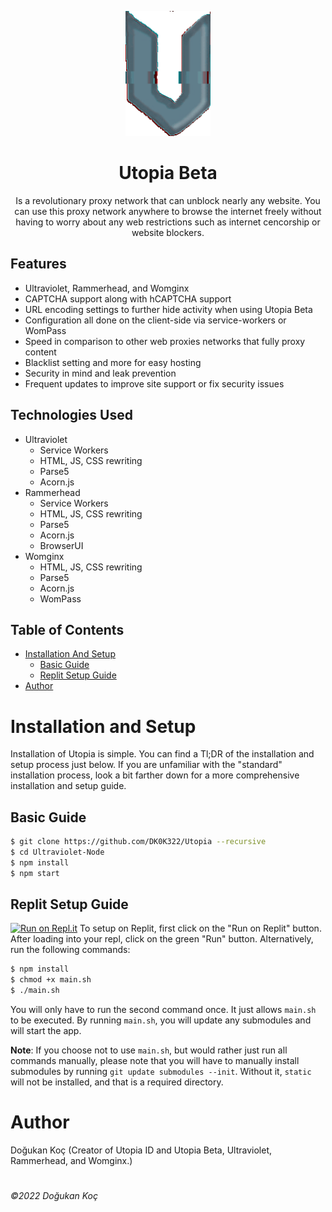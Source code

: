 <p align="center"><img src="static/img/logo.gif" height="200">
</p>

<p align="center"><h1 align="center">Utopia Beta</h1></p>

<p align="center">Is a revolutionary pr‍o‍x‍‍y network that can u‍‍n‍b‍‍l‍o‍‍c‍‍k nearly any website. You can use this proxy network anywhere to browse the in‍te‍‍rn‍‍et fr‍ee‍ly without having to worry about any web restrictions such as internet cencorship or website blockers.</p>

## Features
- Ultraviolet, Rammerhead, and Womginx
- CAPTCHA support along with hCAPTCHA support
- URL encoding settings to further hide activity when using Utopia Beta
- Configuration all done on the client-side via service-workers or WomPass
- Speed in comparison to other web proxies networks that fully proxy content
- Blacklist setting and more for easy hosting
- Security in mind and leak prevention
- Frequent updates to improve site support or fix security issues

## Technologies Used
- Ultraviolet
  - Service Workers
  - HTML, JS, CSS rewriting
  - Parse5
  - Acorn.js
- Rammerhead
  - Service Workers
  - HTML, JS, CSS rewriting
  - Parse5
  - Acorn.js
  - BrowserUI
- Womginx
  - HTML, JS, CSS rewriting
  - Parse5
  - Acorn.js
  - WomPass

## Table of Contents
- [Installation And Setup](#installation-and-setup)
  - [Basic Guide](#basic-guide)
  - [Replit Setup Guide](#replit-setup-guide)
- [Author](#author)

# Installation and Setup

Installation of Utopia is simple. You can find a Tl;DR of the installation and setup process just below. If you are unfamiliar with the "standard" installation process, look a bit farther down for a more comprehensive installation and setup guide.

## Basic Guide

```sh
$ git clone https://github.com/DK0K322/Utopia --recursive
$ cd Ultraviolet-Node
$ npm install
$ npm start
```

## Replit Setup Guide
[![Run on Repl.it](https://repl.it/badge/github/quiec/whatsAlfa)](https://replit.com/github/DK0K322/Utopia)
To setup on Replit, first click on the "Run on Replit" button. After loading into your repl, click on the green "Run" button. Alternatively, run the following commands:

```sh
$ npm install
$ chmod +x main.sh
$ ./main.sh
```

You will only have to run the second command once. It just allows `main.sh` to be executed. By running `main.sh`, you will update any submodules and will start the app.

**Note**: If you choose not to use `main.sh`, but would rather just run all commands manually, please note that you will have to manually install submodules by running `git update submodules --init`. Without it, `static` will not be installed, and that is a required directory.

# Author

Doğukan Koç (Creator of Utopia ID and Utopia Beta, Ultraviolet, Rammerhead, and Womginx.)

#

*©2022 Doğukan Koç*

